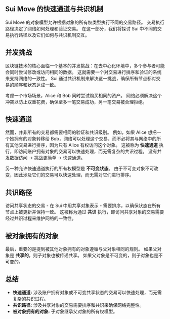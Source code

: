 ## Sui Move 的快速通道与共识机制

Sui Move 的对象模型允许根据对象的所有权类型执行不同的交易路径。 交易执行路径决定了网络如何处理和验证交易。 在这一部分，我们将探讨 Sui 中不同的交易执行路径以及它们如何与共识机制交互。

## 并发挑战

区块链技术的核心面临一个基本的并发挑战：在去中心化环境中，多个参与者可能会同时尝试修改或访问相同的数据。 这就需要一个对交易进行排序和验证的系统来支持网络的一致性。 Sui 通过共识机制来解决这一挑战，确保所有节点都对交易的顺序和状态达成一致。

考虑一个市场场景，Alice 和 Bob 同时尝试购买相同的资产。 网络必须解决这个冲突以防止双重花费，确保至多一笔交易成功，另一笔交易被合理拒绝。

## 快速通道

然而，并非所有的交易都需要相同的验证和共识级别。 例如，如果 Alice 想把一个她拥有的对象转移给 Bob，网络可以处理这个交易，而不必将其与网络中的所有其他交易进行排序，因为只有 Alice 有权访问这个对象。 这被称为 **快速通道** 执行，即访问账户拥有对象的交易可以快速处理，而无需复杂的共识过程。 没有并发数据访问 -> 挑战更简单 -> 快速通道。

另一种允许快速通道执行的所有权模型是 **不可变状态**。 由于不可变对象不可改变，因此涉及它们的交易可以快速处理，而无需对它们进行排序。

## 共识路径

访问共享状态的交易 - 在 Sui 中用共享对象表示 - 需要排序，以确保状态在所有节点上被更新并保持一致。 这被称为通过 **共识** 执行，即访问共享对象的交易需要经过共识过程来维护网络的一致性。

## 被对象拥有的对象

最后，重要的是提到被其他对象拥有的对象遵循与父对象相同的规则。 如果父对象是 **共享的**，则子对象也被传递共享。 如果父对象是不可变的，则子对象也是不可变的。

## 总结

- **快速通道:** 涉及账户拥有对象或不可变共享状态的交易可以快速处理，而无需复杂的共识过程。
- **共识路径:** 涉及共享对象的交易需要排序和共识来确保网络完整性。
- **被对象拥有的对象:** 子对象继承父对象的所有权模型。
